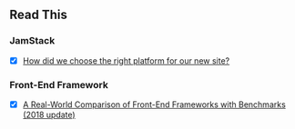 ## Read This 

### JamStack

- [x] [How did we choose the right platform for our new site?](https://smallmultiples.com.au/articles/introducing-the-new-small-multiples-website/)

### Front-End Framework

- [x] [A Real-World Comparison of Front-End Frameworks with Benchmarks (2018 update)](https://medium.freecodecamp.org/a-real-world-comparison-of-front-end-frameworks-with-benchmarks-2018-update-e5760fb4a962)
